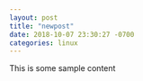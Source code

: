 ```yaml
---
layout: post
title: "newpost"
date: 2018-10-07 23:30:27 -0700
categories: linux
---
```


This is some sample content

